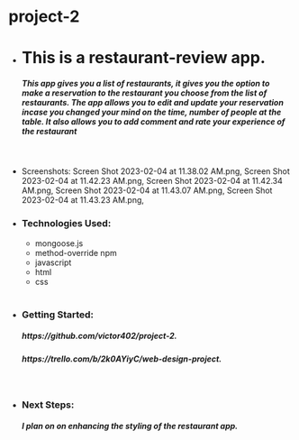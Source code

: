 # project-2

- <h1> This is a restaurant-review app.</h1>

  <h5> This app gives you a list of restaurants, it gives you the option to make a reservation to the restaurant you choose from  the list of restaurants. The app allows you to edit and update your reservation incase you changed your mind on the time, number of people at the table. It also allows you to add comment and rate your experience of  the restaurant  </h5>
  </br>

- Screenshots: Screen Shot 2023-02-04 at 11.38.02 AM.png, Screen Shot 2023-02-04 at 11.42.23 AM.png, Screen Shot 2023-02-04 at 11.42.34 AM.png, Screen Shot 2023-02-04 at 11.43.07 AM.png, Screen Shot 2023-02-04 at 11.43.23 AM.png,

- <h3>Technologies Used:</h3> 
  <ul>
   <li>mongoose.js</li> 
    <li>method-override npm</li> 
    <li>javascript</li> 
    <li>html</li> 
    <li>css</li> 
    </ul>
    </br>
- <h3>Getting Started:</h3> 
  <h5>https://github.com/victor402/project-2.</h5> 
  <h5>https://trello.com/b/2k0AYiyC/web-design-project.</h5>

  </br>

- <h3> Next Steps:</h3> 
  <h5> I plan on on enhancing the styling of the restaurant app.<h5>
